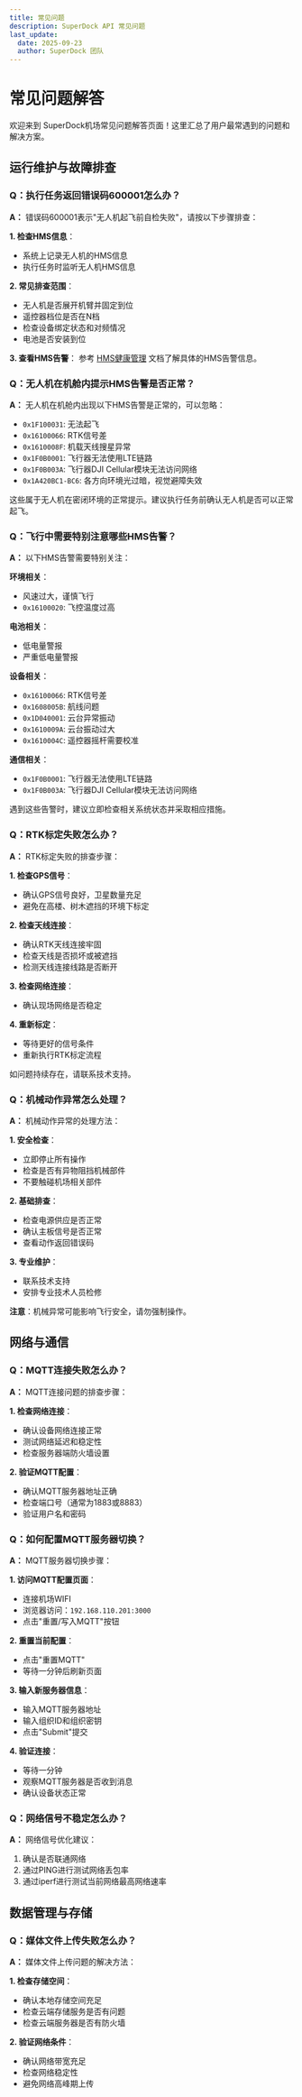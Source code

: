 ```yaml
---
title: 常见问题
description: SuperDock API 常见问题
last_update:
  date: 2025-09-23
  author: SuperDock 团队
---
```


# 常见问题解答

欢迎来到 SuperDock机场常见问题解答页面！这里汇总了用户最常遇到的问题和解决方案。

## 运行维护与故障排查


### Q：执行任务返回错误码600001怎么办？

**A：** 错误码600001表示"无人机起飞前自检失败"，请按以下步骤排查：

**1. 检查HMS信息**：
- 系统上记录无人机的HMS信息
- 执行任务时监听无人机HMS信息

**2. 常见排查范围**：
- 无人机是否展开机臂并固定到位
- 遥控器档位是否在N档
- 检查设备绑定状态和对频情况
- 电池是否安装到位

**3. 查看HMS告警**：
参考 [HMS健康管理](./cloud-api/hms.md) 文档了解具体的HMS告警信息。


### Q：无人机在机舱内提示HMS告警是否正常？

**A：** 无人机在机舱内出现以下HMS告警是正常的，可以忽略：

- `0x1F100031`: 无法起飞
- `0x16100066`: RTK信号差
- `0x1610008F`: 机载天线搜星异常
- `0x1F0B0001`: 飞行器无法使用LTE链路
- `0x1F0B003A`: 飞行器DJI Cellular模块无法访问网络
- `0x1A420BC1-BC6`: 各方向环境光过暗，视觉避障失效

这些属于无人机在密闭环境的正常提示。建议执行任务前确认无人机是否可以正常起飞。

### Q：飞行中需要特别注意哪些HMS告警？

**A：** 以下HMS告警需要特别关注：

**环境相关**：
- 风速过大，谨慎飞行
- `0x16100020`: 飞控温度过高

**电池相关**：
- 低电量警报
- 严重低电量警报

**设备相关**：
- `0x16100066`: RTK信号差
- `0x1608005B`: 航线问题
- `0x1D040001`: 云台异常振动
- `0x1610009A`: 云台振动过大
- `0x1610004C`: 遥控器摇杆需要校准

**通信相关**：
- `0x1F0B0001`: 飞行器无法使用LTE链路
- `0x1F0B003A`: 飞行器DJI Cellular模块无法访问网络

遇到这些告警时，建议立即检查相关系统状态并采取相应措施。


### Q：RTK标定失败怎么办？

**A：** RTK标定失败的排查步骤：

**1. 检查GPS信号**：
- 确认GPS信号良好，卫星数量充足
- 避免在高楼、树木遮挡的环境下标定

**2. 检查天线连接**：
- 确认RTK天线连接牢固
- 检查天线是否损坏或被遮挡
- 检测天线连接线路是否断开

**3. 检查网络连接**：
- 确认现场网络是否稳定

**4. 重新标定**：
- 等待更好的信号条件
- 重新执行RTK标定流程

如问题持续存在，请联系技术支持。

### Q：机械动作异常怎么处理？

**A：** 机械动作异常的处理方法：

**1. 安全检查**：
- 立即停止所有操作
- 检查是否有异物阻挡机械部件
- 不要触碰机场相关部件

**2. 基础排查**：
- 检查电源供应是否正常
- 确认主板信号是否正常
- 查看动作返回错误码

**3. 专业维护**：
- 联系技术支持
- 安排专业技术人员检修

**注意**：机械异常可能影响飞行安全，请勿强制操作。

## 网络与通信

### Q：MQTT连接失败怎么办？

**A：** MQTT连接问题的排查步骤：

**1. 检查网络连接**：
- 确认设备网络连接正常
- 测试网络延迟和稳定性
- 检查服务器端防火墙设置

**2. 验证MQTT配置**：
- 确认MQTT服务器地址正确
- 检查端口号（通常为1883或8883）
- 验证用户名和密码


### Q：如何配置MQTT服务器切换？

**A：** MQTT服务器切换步骤：

**1. 访问MQTT配置页面**：
- 连接机场WIFI
- 浏览器访问：`192.168.110.201:3000`
- 点击"重置/写入MQTT"按钮

**2. 重置当前配置**：
- 点击"重置MQTT"
- 等待一分钟后刷新页面

**3. 输入新服务器信息**：
- 输入MQTT服务器地址
- 输入组织ID和组织密钥
- 点击"Submit"提交

**4. 验证连接**：
- 等待一分钟
- 观察MQTT服务器是否收到消息
- 确认设备状态正常

### Q：网络信号不稳定怎么办？

**A：** 网络信号优化建议：

1. 确认是否联通网络
2. 通过PING进行测试网络丢包率
3. 通过iperf进行测试当前网络最高网络速率


## 数据管理与存储

### Q：媒体文件上传失败怎么办？

**A：** 媒体文件上传问题的解决方法：

**1. 检查存储空间**：
- 确认本地存储空间充足
- 检查云端存储服务是否有问题
- 检查云端服务器是否有防火墙

**2. 验证网络条件**：
- 确认网络带宽充足
- 检查网络稳定性
- 避免网络高峰期上传


